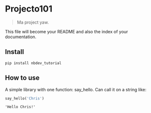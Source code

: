 # Projecto101
> Ma project yaw.


This file will become your README and also the index of your documentation.

## Install

`pip install nbdev_tutorial`

## How to use

A simple library with one function: say_hello. Can call it on a string like:

```python
say_hello('Chris')
```




    'Hello Chris!'



